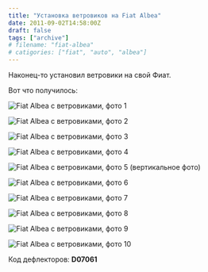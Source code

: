 ```yaml
---
title: "Установка ветровиков на Fiat Albea"
date: 2011-09-02T14:58:00Z
draft: false
tags: ["archive"]
# filename: "fiat-albea"
# catigories: ["fiat", "auto", "albea"]
---
```


Наконец-то установил ветровики на свой Фиат.

Вот что получилось:

![Fiat Albea с ветровиками, фото 1](./02092011133.jpg)

![Fiat Albea с ветровиками, фото 2](./02092011134.jpg)

![Fiat Albea с ветровиками, фото 3](./02092011135.jpg)

![Fiat Albea с ветровиками, фото 4](./02092011136.jpg)

![Fiat Albea с ветровиками, фото 5 (вертикальное фото)](./02092011137.jpg)

![Fiat Albea с ветровиками, фото 6](./02092011138.jpg)

![Fiat Albea с ветровиками, фото 7](./02092011139.jpg)

![Fiat Albea с ветровиками, фото 8](./02092011140.jpg)

![Fiat Albea с ветровиками, фото 9](./02092011142.jpg)

![Fiat Albea с ветровиками, фото 10](./02092011143.jpg)

Код дефлекторов: **D07061**

